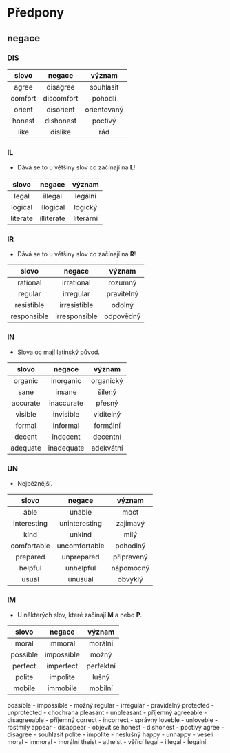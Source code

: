 # Předpony

## negace

### DIS
slovo|negace|význam
:-:|:-:|:-:
agree|disagree|souhlasit
comfort|discomfort|pohodlí
orient|disorient|orientovaný
honest|dishonest|poctivý
like|dislike|rád

### IL
* Dává se to u většiny slov co začínají na __L__!

slovo|negace|význam
:-:|:-:|:-:
legal|illegal|legální
logical|illogical|logický
literate|illiterate|literární


### IR
* Dává se to u většiny slov co začínají na __R__!

slovo|negace|význam
:-:|:-:|:-:
rational|irrational|rozumný
regular|irregular|pravitelný
resistible|irresistible|odolný
responsible|irresponsible|odpovědný

### IN
* Slova oc mají latinský původ.

slovo|negace|význam
:-:|:-:|:-:
organic|inorganic|organický
sane|insane|šílený
accurate|inaccurate|přesný
visible|invisible|viditelný
formal|informal|formální
decent|indecent|decentní
adequate|inadequate|adekvátní

### UN
* Nejběžnější.

slovo|negace|význam
:-:|:-:|:-:
able|unable|moct
interesting|uninteresting|zajímavý
kind|unkind|milý
comfortable|uncomfortable|pohodlný
prepared|unprepared|připravený
helpful|unhelpful|nápomocný
usual|unusual|obvyklý

### IM
* U některých slov, které začínají __M__ a nebo __P__.

slovo|negace|význam
:-:|:-:|:-:
moral|immoral|morální
possible|impossible|možný
perfect|imperfect|perfektní
polite|impolite|lušný
mobile|immobile|mobilní






possible - impossible - možný
regular - irregular - pravidelný
protected - unprotected - chochrana
pleasant - unpleasant - příjemný
agreeable -disagreeable - příjemný
correct - incorrect - správný
loveble - unloveble - rostmílý
appear - disappear - objevit se
honest - dishonest - poctivý
agree - disagree - souhlasit
polite - impolite - neslušný
happy - unhappy - veselí
moral - immoral - morální
theist - atheist - věřící
legal - illegal - legální

